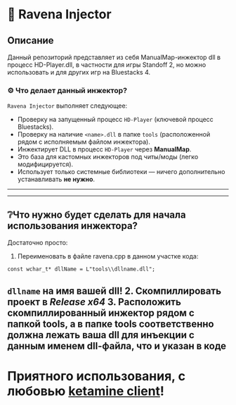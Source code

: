 # 💉 Ravena Injector
## Описание
Данный репозиторий представляет из себя ManualMap-инжектор dll в процесс HD-Player.dll, в частности для игры Standoff 2, но можно использовать и для других игр на Bluestacks 4.

### ⚙️ Что делает данный инжектор?
`Ravena Injector` выполняет следующее:  
- Проверку на запущенный процесс `HD-Player` (ключевой процесс Bluestacks).  
- Проверку на наличие `<name>.dll` в папке `tools` (расположенной рядом с исполняемым файлом инжектора).  
- Инжектирует DLL в процесс `HD-Player` через **ManualMap**.  
- Это база для кастомных инжекторов под читы/моды (легко модифицируется).  
- Использует только системные библиотеки — ничего дополнительно устанавливать **не нужно**.  

---

---
## ❔Что нужно будет сделать для начала использования инжектора?
Достаточно просто:
1. Переименовать в файле ravena.cpp в данном участке кода:
```
const wchar_t* dllName = L"tools\\dllname.dll";
```
`dllname` на имя вашей dll!
2. Скомпиллировать проект в *Release x64*
3. Расположить скомпиллированный инжектор рядом с папкой tools, а в папке tools соответственно должна лежать ваша dll для инъекции с данным именем dll-файла, что и указан в коде
---
# Приятного использования, с любовью [ketamine client](https://t.me/ketaminehub)!
